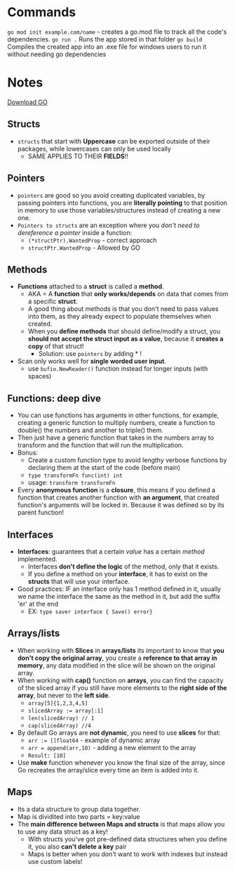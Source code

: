 # Commands
`go mod init example.com/name` - creates a go.mod file to track all the code's dependencies.
`go run .` Runs the app stored in that folder
`go build` Compiles the created app into an .exe file for windows users to run it without needing go dependencies



# Notes

[Download GO](https://go.dev/dl/)

## Structs
- `structs` that start with **Uppercase** can be exported outside of their packages, while lowercases can only be used locally 
	- SAME APPLIES TO THEIR **FIELDS**!!
## Pointers
- `pointers` are good so you avoid creating duplicated variables, by passing pointers into functions, you are **literally pointing** to that position in memory to use those variables/structures instead of creating a new one.
- `Pointers to structs` are an exception where you *don't need to dereference a pointer* inside a function:
	- `(*structPtr).WantedProp`  - correct approach
	- `structPtr.WantedProp` - Allowed by GO

## Methods
- **Functions** attached to a **struct** is called a **method**.
	- AKA = A **function** that **only works/depends** on data that comes from a specific **struct**.
	- A good thing about methods is that you don't need to pass values into them, as they already expect to populate themselves when created.
	- When you **define methods** that should define/modify a struct, you **should not accept the struct input as a value**, because it **creates a copy** of that struct!
		- Solution: use `pointers` by adding * !
- Scan only works well for **single worded user input**.
	- use `bufio.NewReader()` function instead for longer inputs (with spaces)

## Functions: deep dive
- You can use functions has arguments in other functions, for example, creating a generic function to multiply numbers, create a function to double() the numbers and another to triple() them.
- Then just have a generic function that takes in the numbers array to transform and the function that will run the multiplication.
- Bonus:
	- Create a custom function type to avoid lengthy verbose functions by declaring them at the start of the code (before main)
	- `type transformFn func(int) int`
	- usage: `transform transformFn`
- Every **anonymous function** is a **closure**, this means if you defined a function that creates another function with **an argument**, that created function's arguments will be locked in. Because it was defined so by its parent function!
## Interfaces
- **Interfaces**: guarantees that a certain *value* has a certain *method* implemented.
	- Interfaces **don't define the logic** of the method, only that it exists.
	- If you define a method on your **interface**, it has to exist on the **structs** that will use your interface. 
- Good practices: IF an interface only has 1 method defined in it, usually we name the interface the same as the method in it, but add the suffix 'er' at the end
	- EX: `type saver interface { Save() error}`
## Arrays/lists
- When working with **Slices** in **arrays/lists** its important to know that **you don't copy the original array**, you create a **reference to that array in memory**, any data modified in the slice will be shown on the original array.
- When working with **cap()** function on **arrays**, you can find the capacity of the sliced array if you still have more elements to the **right side of the array**, but never to the **left side**.
	- `array[5]{1,2,3,4,5]`
	- `slicedArray := array[:1]`
	- `len(slicedArray) // 1`
	- `cap(slicedArray) //4`
- By default Go arrays are **not dynamic**, you need to use **slices** for that:
	- `arr := []float64` - example of dynamic array
	- `arr = append(arr,10)` - adding a new element to the array
	- `Result: [10]`
- Use **make** function whenever you know the final size of the array, since Go recreates the array/slice every time an item is added into it.

## Maps
- Its a data structure to group data together.
- Map is dividited into two parts = key:value
- The **main difference between Maps and structs** is that maps allow you to use any data struct as a key!
	- With structs you've got pre-defined data structures when you define it, you also **can't delete a key** pair 
	- Maps is better when you don't want to work with indexes but instead use custom labels!